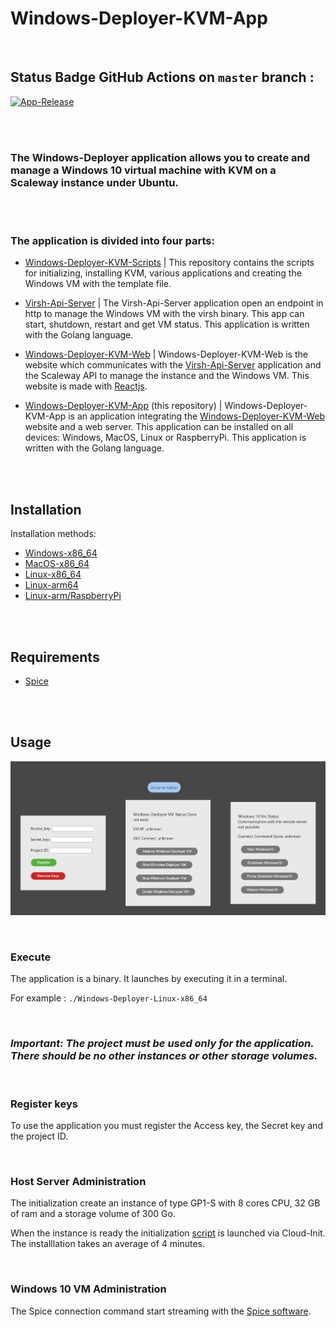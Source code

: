 # Windows-Deployer-KVM-App

&nbsp;

## Status Badge GitHub Actions on ```master``` branch :

[![App-Release](https://github.com/yoanndelattre/Windows-Deployer-KVM-App/actions/workflows/app-release.yml/badge.svg?branch=master)](https://github.com/yoanndelattre/Windows-Deployer-KVM-App/actions/workflows/app-release.yml)

&nbsp;  
&nbsp;

### The Windows-Deployer application allows you to create and manage a Windows 10 virtual machine with KVM on a Scaleway instance under Ubuntu.

&nbsp;  
&nbsp;

### The application is divided into four parts:

* [Windows-Deployer-KVM-Scripts](https://github.com/yoanndelattre/Windows-Deployer-KVM-Scripts) | This repository contains the scripts for initializing, installing KVM, various applications and creating the Windows VM with the template file.

* [Virsh-Api-Server](https://github.com/yoanndelattre/Virsh-Api-Server) | The Virsh-Api-Server application open an endpoint in http to manage the Windows VM with the virsh binary. This app can start, shutdown, restart and get VM status. This application is written with the Golang language.

* [Windows-Deployer-KVM-Web](https://github.com/yoanndelattre/Windows-Deployer-KVM-Web) | Windows-Deployer-KVM-Web is the website which communicates with the [Virsh-Api-Server](https://github.com/yoanndelattre/Virsh-Api-Server) application and the Scaleway API to manage the instance and the Windows VM. This website is made with [Reactjs](https://reactjs.org/).

* [Windows-Deployer-KVM-App](https://github.com/yoanndelattre/Windows-Deployer-KVM-App) (this repository) | Windows-Deployer-KVM-App is an application integrating the [Windows-Deployer-KVM-Web](https://github.com/yoanndelattre/Windows-Deployer-KVM-Web) website and a web server. This application can be installed on all devices: Windows, MacOS, Linux or RaspberryPi. This application is written with the Golang language.

&nbsp;  
&nbsp;

## Installation

Installation methods:
  - [Windows-x86_64](https://github.com/yoanndelattre/Windows-Deployer-KVM-App/releases/download/latest/Windows-Deployer-Windows-x86_64.exe)
  - [MacOS-x86_64](https://github.com/yoanndelattre/Windows-Deployer-KVM-App/releases/download/latest/Windows-Deployer-Darwin-x86_64)
  - [Linux-x86_64](https://github.com/yoanndelattre/Windows-Deployer-KVM-App/releases/download/latest/Windows-Deployer-Linux-x86_64)
  - [Linux-arm64](https://github.com/yoanndelattre/Windows-Deployer-KVM-App/releases/download/latest/Windows-Deployer-Linux-arm64)
  - [Linux-arm/RaspberryPi](https://github.com/yoanndelattre/Windows-Deployer-KVM-App/releases/download/latest/Windows-Deployer-Linux-arm)

&nbsp;  
&nbsp;

## Requirements

- [Spice](https://www.spice-space.org/download.html)

&nbsp;  
&nbsp;

## Usage

![screenshot-webview](https://github.com/yoanndelattre/Windows-Deployer-KVM-App/raw/master/screenshots/screenshot-webview.png)

&nbsp;

### Execute

The application is a binary. It launches by executing it in a terminal.

For example : `./Windows-Deployer-Linux-x86_64`

&nbsp;

### *Important: The project must be used only for the application. There should be no other instances or other storage volumes.*

&nbsp;

### Register keys

To use the application you must register the Access key, the Secret key and the project ID.

&nbsp;

### Host Server Administration

The initialization create an instance of type GP1-S with 8 cores CPU, 32 GB of ram and a storage volume of 300 Go.

When the instance is ready the initialization [script](https://github.com/yoanndelattre/Windows-Deployer-KVM-Scripts/blob/master/scripts-install/initial_setup.sh) is launched via Cloud-Init. The installlation takes an average of 4 minutes.

&nbsp;

### Windows 10 VM Administration

The Spice connection command start streaming with the [Spice software](https://www.spice-space.org/download.html).